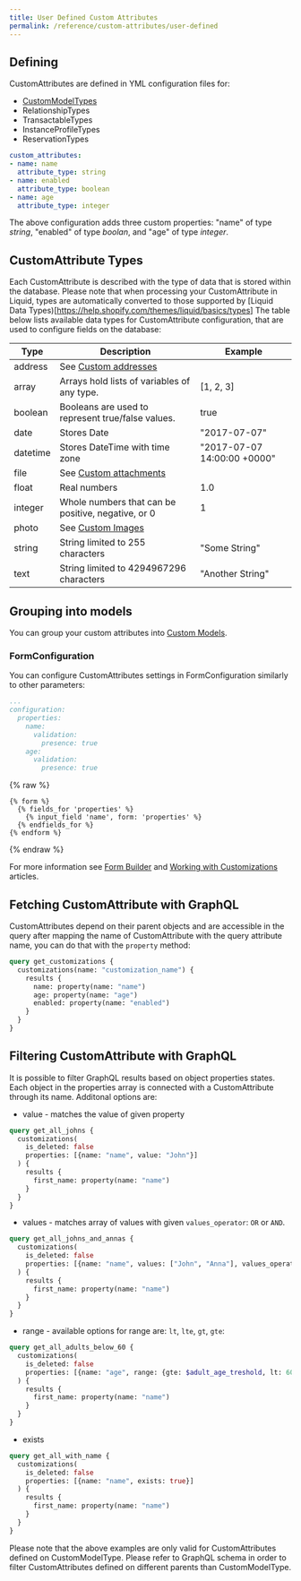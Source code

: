 ```yaml
---
title: User Defined Custom Attributes
permalink: /reference/custom-attributes/user-defined
---
```


## Defining

CustomAttributes are defined in YML configuration files for:

* [CustomModelTypes](/reference/custom-model-types/)
* RelationshipTypes
* TransactableTypes
* InstanceProfileTypes
* ReservationTypes

```yml
custom_attributes:
- name: name
  attribute_type: string
- name: enabled
  attribute_type: boolean
- name: age
  attribute_type: integer
```

The above configuration adds three custom properties: "name" of type _string_, "enabled" of type _boolan_, and "age" of type _integer_.

## CustomAttribute Types

Each CustomAttribute is described with the type of data that is stored within the database.
Please note that when processing your CustomAttribute in Liquid, types are automatically converted to those supported by [Liquid Data Types)[https://help.shopify.com/themes/liquid/basics/types]
The table below lists available data types for CustomAttribute configuration, that are used to configure fields on the database:

| Type     | Description                                        | Example                     |
| -------- | -------------------------------------------------- | --------------------------- |
| address  | See [Custom addresses](./custom-addresses)         |                             |
| array    | Arrays hold lists of variables of any type.        | [1, 2, 3]                   |
| boolean  | Booleans are used to represent true/false values.  | true                        |
| date     | Stores Date                                        | "2017-07-07"                |
| datetime | Stores DateTime with time zone                     | "2017-07-07 14:00:00 +0000" |
| file     | See [Custom attachments](./custom-attachments)     |                             |
| float    | Real numbers                                       | 1.0                         |
| integer  | Whole numbers that can be positive, negative, or 0 | 1                           |
| photo    | See [Custom Images](./custom-images)               |                             |
| string   | String limited to 255 characters                   | "Some String"               |
| text     | String limited to 4294967296 characters            | "Another String"            |

## Grouping into models

You can group your custom attributes into [Custom Models](/reference/custom-model-types).

### FormConfiguration

You can configure CustomAttributes settings in FormConfiguration similarly to other parameters:

```yml
...
configuration:
  properties:
    name:
      validation:
        presence: true
    age:
      validation:
        presence: true
```

{% raw %}

```liquid
{% form %}
  {% fields_for 'properties' %}
    {% input_field 'name', form: 'properties' %}
  {% endfields_for %}
{% endform %}
```

{% endraw %}

For more information see [Form Builder](/reference/form-configurations-static/) and [Working with Customizations](/getting-started/customization) articles.

## Fetching CustomAttribute with GraphQL

CustomAttributes depend on their parent objects and are accessible in the query after mapping the name of CustomAttribute with the query attribute name, you can do that with the `property` method:

```graphql
query get_customizations {
  customizations(name: "customization_name") {
    results {
      name: property(name: "name")
      age: property(name: "age")
      enabled: property(name: "enabled")
    }
  }
}
```

## Filtering CustomAttribute with GraphQL

It is possible to filter GraphQL results based on object properties states.
Each object in the properties array is connected with a CustomAttribute through its name. Additonal options are:

* value - matches the value of given property

```graphql
query get_all_johns {
  customizations(
    is_deleted: false
    properties: [{name: "name", value: "John"}]
  ) {
    results {
      first_name: property(name: "name")
    }
  }
}
```

* values - matches array of values with given `values_operator`: `OR` or `AND`.

```graphql
query get_all_johns_and_annas {
  customizations(
    is_deleted: false
    properties: [{name: "name", values: ["John", "Anna"], values_operator: OR}]
  ) {
    results {
      first_name: property(name: "name")
    }
  }
}
```

* range - available options for range are: `lt`, `lte`, `gt`, `gte`:

```graphql
query get_all_adults_below_60 {
  customizations(
    is_deleted: false
    properties: [{name: "age", range: {gte: $adult_age_treshold, lt: 60}}]
  ) {
    results {
      first_name: property(name: "name")
    }
  }
}
```

* exists

```graphql
query get_all_with_name {
  customizations(
    is_deleted: false
    properties: [{name: "name", exists: true}]
  ) {
    results {
      first_name: property(name: "name")
    }
  }
}
```

Please note that the above examples are only valid for CustomAttributes defined on CustomModelType. Please refer to GraphQL schema in order to filter CustomAttributes defined on different parents than CustomModelType.
